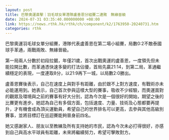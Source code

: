 ```yaml
---
layout: post
title: 巴黎奧運直擊｜羽毛球女單港隊盧善恩分組賽二連敗　無緣晉級
date: 2024-07-31 03:35:40.000000000 +08:00
link: https://news.rthk.hk/rthk/ch/component/k2/1763950-20240731.htm
categories: rthk
---
```


巴黎奧運羽毛球女單分組賽，港隊代表盧善恩在第二場小組賽，局數0:2不敵泰國球手革通，兩戰兩敗、無緣晉級。

第一局兩人分數於初段拉鋸，年僅21歲，首次出戰奧運的盧善恩，一度領先但未能拉開比數，而革通憑快速多變的打法佔優，首局先贏21:14，到第二局，革通繼續穩定的表現，一度連取8分，以21:9再下一城，以局數2:0勝出。

盧善恩賽後表示，自己在速度上與對手有距離，由於跟不上對方速度，有戰術亦未必能運用到。她表示，自己首次參與這樣大型的賽事，吸收不少經驗，而奧運面對的觀眾及環境與之前的賽事有好大分別，認為今次是一個很好的開始，期望之後的比賽更有進步。她認為自己有多個方面，包括速度、力量、技術及心態都要再提升，才有機會成為頂尖運動員，希望自己的世界排名可以更高，去參與其他高級別賽事，並將目標訂在巡迴賽能夠晉身前四名。

她又感謝家人、朋友以至教練及所有支持她的巿民，認為今次未必打得很好，亦感到自己與高水平球員有距離，未來將繼續努力，希望可擊敗對方。
